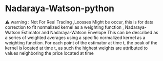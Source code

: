 # Nadaraya-Watson-python
⚠ warning : Not For Real Trading ,Loosses Might be occur, this is for data correction to fit normalized kernel as a weighting function , 
Nadaraya-Watson Estimator and Nadaraya-Watson Envelope This can be described as a series of weighted averages using a specific normalized kernel as a weighting function. For each point of the estimator at time t, the peak of the kernel is located at time t, as such the highest weights are attributed to values neighboring the price located at time 
